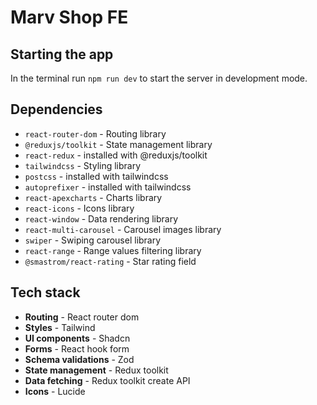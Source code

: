 # Marv Shop FE

## Starting the app

In the terminal run `npm run dev` to start the server in development mode.

## Dependencies

- `react-router-dom` - Routing library
- `@reduxjs/toolkit` - State management library
- `react-redux` - installed with @reduxjs/toolkit
- `tailwindcss` - Styling library
- `postcss` - installed with tailwindcss
- `autoprefixer` - installed with tailwindcss
- `react-apexcharts` - Charts library
- `react-icons` - Icons library
- `react-window` - Data rendering library
- `react-multi-carousel` - Carousel images library
- `swiper` - Swiping carousel library
- `react-range` - Range values filtering library
- `@smastrom/react-rating` - Star rating field

## Tech stack

- **Routing** - React router dom
- **Styles** - Tailwind
- **UI components** - Shadcn
- **Forms** - React hook form
- **Schema validations** - Zod
- **State management** - Redux toolkit
- **Data fetching** - Redux toolkit create API
- **Icons** - Lucide
